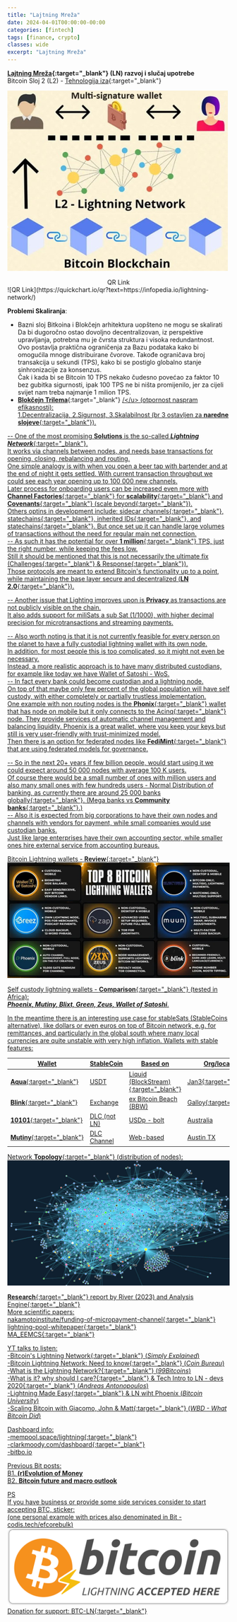 ```yaml
---
title: "Lajtning Mreža"
date: 2024-04-01T00:00:00-00:00
categories: [fintech]
tags: [finance, crypto]
classes: wide
excerpt: "Lajtning Mreža"
---
```


**[Lajtning Mreža](https://en.wikipedia.org/wiki/Lightning_Network){:target="_blank"} (LN) razvoj i slučaj upotrebe**<br>
Bitcoin Sloj 2 (L2) - [Tehnologija iza](https://medium.com/coinmonks/the-lightning-network-technology-behind-bitcoins-scaling-solution-915c07455ca8){:target="_blank"}

![bitcoin-future](https://raw.githubusercontent.com/borisdj/borisdj.github.io/main/assets/images/lightning-network/lightning-model.jpg)

<center>QR Link</center>
![QR Link](https://quickchart.io/qr?text=https://infopedia.io/lightning-network/)

**Problemi Skaliranja**:  
* Bazni sloj Bitkoina i Blokčejn arhitektura uopšteno ne mogu se skalirati
Da bi dugoročno ostao dovoljno decentralizovan, iz perspektive upravljanja, potrebna mu je čvrsta struktura i visoka redundantnost.  
Ovo postavlja praktična ograničenja za Bazu podataka kako bi omogućila mnoge distribuirane čvorove. Takođe ograničava broj transakcija u sekundi (TPS), kako bi se postiglo globalno stanje sinhronizacije za konsenzus.  
Čak i kada bi se Bitcoin 10 TPS nekako čudesno povećao za faktor 10 bez gubitka sigurnosti, ipak 100 TPS ne bi ništa promijenilo, jer za cijeli svijet nam treba najmanje 1 milion TPS.
* [**Blokčejn Trilema**](https://medium.com/@chainway_xyz/the-true-trilemma-for-bitcoin-layers-06855d535b95){:target="_blank"} <u>/\</u> (otpornost naspram efikasnosti):  
1.Decentralizacija, 2.Sigurnost, 3.Skalabilnost (br 3 ostavljen za [**naredne slojeve**](https://www.minima.global/post/taking-blockchain-scalability-to-the-next-layer){:target="_blank"}).

-- One of the most promising **Solutions** is the so-called [***Lightning Network***](https://lightning.network/){:target="_blank"}.  
It works via channels between nodes, and needs base transactions for opening, closing, rebalancing and routing.  
One simple analogy is with when you open a beer tap with bartender and at the end of night it gets settled.
With current transaction throughput we could see each year opening up to 100 000 new channels.  
Later process for onboarding users can be increased even more with [**Channel Factories**](https://bitcoinops.org/en/topics/channel-factories/){:target="_blank"} for [**scalability**](https://bitcoin.stackexchange.com/questions/67158/what-are-channel-factories-and-how-do-they-work){:target="_blank"} and [**Covenants**](https://bitbox.swiss/blog/what-are-bitcoin-covenants/){:target="_blank"} ([scale beyond](https://www.rhinobitcoin.com/blog/bitcoin-covenants-can-we-scale-beyond-100m-users){:target="_blank"}).  
Others optins in development include: [sidecar channels](){:target="_blank"}, [statechains](https://lightning.engineering/posts/2021-05-26-sidecar-channels/){:target="_blank"}, [inherited IDs](https://github.com/JohnLaw2/btc-iids/blob/main/iids14.pdf){:target="_blank"}, and [statechains](https://medium.com/@RubenSomsen/statechains-non-custodial-off-chain-bitcoin-transfer-1ae4845a4a39){:target="_blank"}.
But once set up it can handle large volumes of transactions without the need for regular main net connection.  
-- As such it has the potential for over [**1 million**](https://cointelegraph.com/news/bitcoin-lightning-network-vs-visa-and-mastercard-how-do-they-stack-up){:target="_blank"} TPS, just the right number, while keeping the fees low.  
Still it should be mentioned that this is not necessarily the ultimate fix ([Challenges](https://www.blockchain-council.org/blockchain/what-is-the-lightning-network/){:target="_blank"} & [Response](https://murchandamus.medium.com/i-have-just-read-jonald-fyookballs-article-https-medium-com-jonaldfyookball-mathematical-fd112d13737a){:target="_blank"}).  
Those protocols are meant to extend Bitcoin's functionality up to a point, while maintaining the base layer secure and decentralized ([**LN 2.0**](https://blog.theabacus.io/lightning-network-2-0-b878b9bb356e){:target="_blank"}).  

-- Another issue that Lighting improves upon is **Privacy** as transactions are not publicly visible on the chain.  
It also adds support for miliSats a sub Sat (1/1000), with higher decimal precision for microtransactions and streaming payments.  

-- Also worth noting is that it is not currently feasible for every person on the planet to have a fully custodial lightning wallet with its own node.  
In addition, for most people this is too complicated, so it might not even be necessary.  
Instead, a more realistic approach is to have many distributed custodians, for example like today we have Wallet of Satoshi - WoS.  
-- In fact every bank could become custodian and a lightning node.  
On top of that maybe only few percent of the global population will have self custody, with either completely or partially trustless implementation.  
One example with non routing nodes is the [**Phonix**](https://phoenix.acinq.co/){:target="_blank"} wallet that has node on mobile but it only connects to the  [Acinq](https://acinq.co/){:target="_blank"} node. They provide services of automatic channel management and balancing liquidity. Phoenix is a great wallet, where you keep your keys but still is very user-friendly with trust-minimized model.  
Then there is an option for federated nodes like [**FediMint**](https://fedimint.org/){:target="_blank"} that are using federated models for governance.  

-- So in the next 20+ years if few billion people, would start using it we could expect around 50 000 nodes with average 100 K users.  
Of course there would be a small number of ones with million users and also many small ones with few hundreds users - Normal Distribution of banking, as currently there are around 25 000 [banks globally](https://www.linkedin.com/pulse/how-many-banks-globally-david-gyori){:target="_blank"}. (Mega banks vs [**Community banks**](https://www.extractable.com/insights/by-the-numbers-mega-banks-vs-community-banks/){:target="_blank"}.)  
-- Also it is expected from big corporations to have their own nodes and channels with vendors for payment, while small companies would use custodian banks.  
Just like large enterprises have their own accounting sector, while smaller ones hire external service from accounting bureaus.  

Bitcoin Lightning wallets - [**Review**](https://www.coinbureau.com/analysis/best-bitcoin-lightning-wallets/){:target="_blank"}  
![wallets](https://raw.githubusercontent.com/borisdj/borisdj.github.io/main/assets/images/lightning-network/lightning-wallets.jpg)

Self custody lightning wallets - [**Comparison**](https://www.coindesk.com/consensus-magazine/2024/01/26/which-is-the-best-self-custody-lightning-wallet/){:target="_blank"} (tested in Africa):  
***Phoenix, Mutiny, Blixt, Green, Zeus, Wallet of Satoshi***.

In the meantime there is an interesting use case for stableSats (StableCoins alternative), like dollars or even euros on top of Bitcoin network, e.g. for remittances, and particularly in the global south where many local currencies are quite unstable with very high inflation. Wallets with stable features:

| Wallet | StableCoin | Based on | Org/location  |
| -----  | ---------- | -------- | ------------- |
| [**Aqua**](https://aquawallet.io/){:target="_blank"}  | USDT | [Liquid (BlockStream)](https://liquid.net/){:target="_blank"} | [Jan3](https://jan3.com/){:target="_blank"} |
| [**Blink**](https://www.blink.sv/){:target="_blank"}  | Exchange | ex Bitcoin Beach (BBW) | [Galloy](https://galoy.io/){:target="_blank"} |
| [**10101**](https://10101.finance/){:target="_blank"} | DLC (not LN) | USDp - bolt | Australia |
| [**Mutiny**](https://www.mutinywallet.com/){:target="_blank"} | DLC Channel | Web-based  | Austin TX |

Network [**Topology**](https://appliednetsci.springeropen.com/articles/10.1007/s41109-023-00602-2){:target="_blank"} (distribution of nodes):  
![graph](https://raw.githubusercontent.com/borisdj/borisdj.github.io/main/assets/images/lightning-network/lightning-graph.jpg)

[**Research**](https://river.com/learn/files/river-lightning-report-2023.pdf){:target="_blank"} report by River (2023) and Analysis [Engine](https://1ml.com/){:target="_blank"}  
More scientific papers:  
[nakamotoinstitute/funding-of-micropayment-channel](https://nakamotoinstitute.org/static/docs/scalable-funding-of-bitcoin-micropayment-channel-networks.pdf){:target="_blank"}  
[lightning-pool-whitepaper](https://lightning.engineering/lightning-pool-whitepaper.pdf){:target="_blank"}  
[MA_EEMCS](https://essay.utwente.nl/80780/1/Wijburg_MA_EEMCS.pdf){:target="_blank"}  

YT talks to listen:  
-[Bitcoin's Lightning Network](https://www.youtube.com/watch?v=rrr_zPmEiME){:target="_blank"} (*Simply Explained*)  
-[Bitcoin Lightning Network: Need to know](https://www.youtube.com/watch?v=J3cQNpOR_a0){:target="_blank"} (*Coin Bureau*)  
-[What is the Lightning Network?](https://www.youtube.com/watch?v=pBh4DcM-0pg){:target="_blank"} (*99Bitcoins*)  
-[What is it? why should I care?](https://www.youtube.com/watch?v=AYAreuNzx58&t=39s){:target="_blank"} & [Tech Intro to LN - devs 2020](https://www.youtube.com/watch?v=E1n3sKKPD_k){:target="_blank"} (*Andreas Antonopoulos*)  
-[Lightning Made Easy](https://www.youtube.com/watch?v=nusOl6wb1a4){:target="_blank"} & [LN wiht Phoenix](https://www.youtube.com/watch?v=9j_slmZ7Eyo) (*Bitcoin University*)  
-[Scaling Bitcoin with Giacomo, John & Matt](https://www.youtube.com/watch?v=Iz81W-_X5gw){:target="_blank"} (*WBD - What Bitcoin Did*)  

Dashboard info:  
-[mempool.space/lightning](https://mempool.space/lightning){:target="_blank"}  
-[clarkmoody.com/dashboard](https://bitcoin.clarkmoody.com/dashboard/){:target="_blank"}  
-[bitbo.io](https://bitbo.io/target="_blank")  

Previous Bit posts:  
B1. [**(r)Evolution of Money**](https://infopedia.io/revolution-of-money/)  
B2. [**Bitcoin future and macro outlook**](https://infopedia.io/bitcoin-future-macro-outlook/)  

PS  
If you have business or provide some side services consider to start accepting BTC, sticker:  
(one personal example with prices also denominated in Bit - [codis.tech/efcorebulk](https://codis.tech/efcorebulk))  
![bit-acc](https://raw.githubusercontent.com/borisdj/borisdj.github.io/main/assets/images/lightning-network/bit-acc.png)
Donation for support: [BTC-LN](https://borisdj.net/donation/donate-btc.html){:target="_blank"}  
